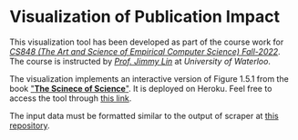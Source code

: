 # Visualization of Publication Impact

This visualization tool has been developed as part of the course work for [_CS848 (The Art and Science of Empirical Computer Science) Fall-2022_](https://github.com/lintool/art-science-empirical-cs).
The course is instructed by [_Prof. Jimmy Lin_](https://cs.uwaterloo.ca/~jimmylin/index.html) at _University of Waterloo_.

The visualization implements an interactive version of Figure 1.5.1 from the book ["**The Scinece of Science**"](https://www.dashunwang.com/book/the-science-of-science).
It is deployed on Heroku. Feel free to access the tool through [this link](https://impactvis.herokuapp.com/app).

The input data must be formatted similar to the output of scraper at [this repository](https://github.com/mahtab-nejati/google-scholar-scraper).
